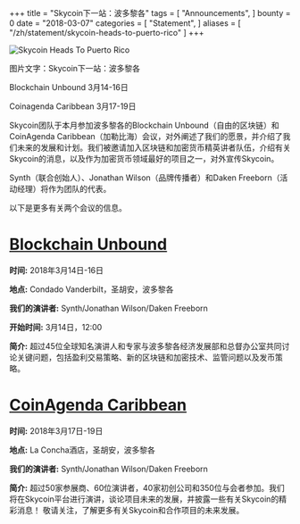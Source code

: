 +++
title = "Skycoin下一站：波多黎各"
tags = [ "Announcements", ]
bounty = 0
date = "2018-03-07"
categories = [ "Statement", ]
aliases = [
	"/zh/statement/skycoin-heads-to-puerto-rico"
]
+++

![Skycoin Heads To Puerto Rico](https://cdn.discordapp.com/attachments/415262336782303232/421119490399404033/twitter-puertorico.png)

图片文字：Skycoin下一站：波多黎各

Blockchain Unbound 3月14-16日

Coinagenda Caribbean 3月17-19日




Skycoin团队于本月参加波多黎各的Blockchain Unbound（自由的区块链）和CoinAgenda Caribbean（加勒比海）会议，对外阐述了我们的愿景，并介绍了我们未来的发展和计划。我们被邀请加入区块链和加密货币精英讲者队伍，介绍有关Skycoin的消息，以及作为加密货币领域最好的项目之一，对外宣传Skycoin。

Synth（联合创始人）、Jonathan Wilson（品牌传播者）和Daken Freeborn（活动经理）将作为团队的代表。

以下是更多有关两个会议的信息。


# [Blockchain Unbound](https://blockchainunbound.com/)
**时间:** 2018年3月14日-16日

**地点:** Condado Vanderbilt，圣胡安，波多黎各

**我们的演讲者:** Synth/Jonathan Wilson/Daken Freeborn

**开始时间:** 3月14日，12:00

**简介:**  超过45位全球知名演讲人和专家与波多黎各经济发展部和总督办公室共同讨论关键问题，包括盈利交易策略、新的区块链和加密技术、监管问题以及发币策略。


# [CoinAgenda Caribbean](https://coinagenda.com/)
**时间:** 2018年3月17日-19日

**地点:** La Concha酒店，圣胡安，波多黎各

**我们的演讲者:** Synth/Jonathan Wilson/Daken Freeborn

**简介:**  超过50家参展商、60位演讲者，40家初创公司和350位与会者参加。我们将在Skycoin平台进行演讲，谈论项目未来的发展，并披露一些有关Skycoin的精彩消息！
敬请关注，了解更多有关Skycoin和合作项目的未来发展。
